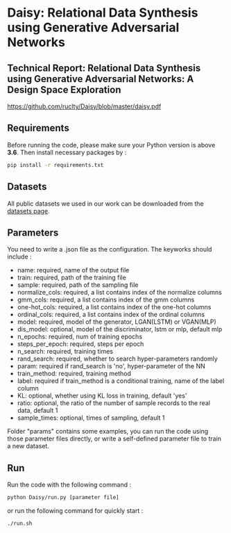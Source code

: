 # Daisy: Relational Data Synthesis using Generative Adversarial Networks

## Technical Report: Relational Data Synthesis using Generative Adversarial Networks: A Design Space Exploration

<https://github.com/ruclty/Daisy/blob/master/daisy.pdf>


## Requirements
Before running the code, please make sure your Python version is above **3.6**.
Then install necessary packages by :
```sh
pip install -r requirements.txt
```
## Datasets
All public datasets we used in our work can be downloaded from the [datasets page](https://github.com/ruclty/Daisy/blob/master/Datasets.md).

## Parameters
You need to write a .json file as the configuration. The keyworks should include :

- name: required, name of the output file 
- train: required, path of the training file 
- sample: required, path of the sampling file 
- normalize_cols: required, a list contains index of the normalize columns 
- gmm_cols: required, a list contains index of the gmm columns 
- one-hot_cols: required, a list contains index of the one-hot columns 
- ordinal_cols: required, a list contains index of the ordinal columns 
- model: required, model of the generator, LGAN(LSTM) or VGAN(MLP) 
- dis_model: optional, model of the discriminator, lstm or mlp, default mlp
- n_epochs: required, num of training epochs 
- steps_per_epoch: required, steps per epoch 
- n_search: required, training times 
- rand_search: required, whether to search hyper-parameters randomly 
- param: required if rand_search is 'no', hyper-parameter of the NN 
- train_method: required, training method 
- label: required if train_method is a conditional training, name of the label column 
- KL: optional, whether using KL loss in training, default 'yes' 
- ratio: optional, the ratio of the number of sample records to the real data, default 1
- sample_times: optional, times of sampling, default 1

Folder "params" contains some examples, you can run the code using those parameter files directly, or write a self-defined parameter file to train a new dataset.

## Run
Run the code with the following command :
```sh
python Daisy/run.py [parameter file]
```
or run the following command for quickly start :
```sh
./run.sh
```
